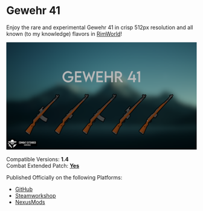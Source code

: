 # Gewehr 41

Enjoy the rare and experimental Gewehr 41 in crisp 512px resolution and all known (to my knowledge) flavors in [RimWorld][1]!

![preview](https://github.com/Official-Husko/Gewehr-41/blob/main/About/Preview.png)

Compatible Versions: **1.4**\
Combat Extended Patch: [**Yes**][2]

Published Officially on the following Platforms:
- [GitHub][3]
- [Steamworkshop][4]
- [NexusMods][5]

[1]: https://store.steampowered.com/app/294100/RimWorld/
[2]: https://github.com/Official-Husko/Gewehr-41/blob/main/Patches/ce_patch.xml
[3]: https://github.com/Official-Husko/Gewehr-41
[4]: https://steamcommunity.com/sharedfiles/filedetails/?id=3019688356
[5]: https://www.nexusmods.com/rimworld/mods/449